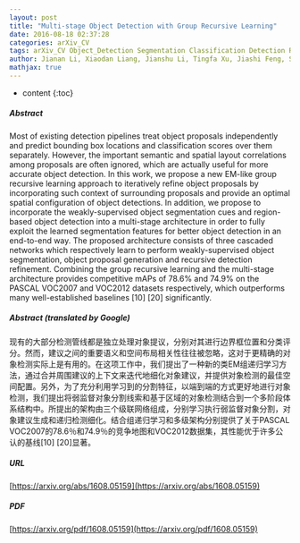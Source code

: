 ```yaml
---
layout: post
title: "Multi-stage Object Detection with Group Recursive Learning"
date: 2016-08-18 02:37:28
categories: arXiv_CV
tags: arXiv_CV Object_Detection Segmentation Classification Detection Relation
author: Jianan Li, Xiaodan Liang, Jianshu Li, Tingfa Xu, Jiashi Feng, Shuicheng Yan
mathjax: true
---
```


* content
{:toc}

##### Abstract
Most of existing detection pipelines treat object proposals independently and predict bounding box locations and classification scores over them separately. However, the important semantic and spatial layout correlations among proposals are often ignored, which are actually useful for more accurate object detection. In this work, we propose a new EM-like group recursive learning approach to iteratively refine object proposals by incorporating such context of surrounding proposals and provide an optimal spatial configuration of object detections. In addition, we propose to incorporate the weakly-supervised object segmentation cues and region-based object detection into a multi-stage architecture in order to fully exploit the learned segmentation features for better object detection in an end-to-end way. The proposed architecture consists of three cascaded networks which respectively learn to perform weakly-supervised object segmentation, object proposal generation and recursive detection refinement. Combining the group recursive learning and the multi-stage architecture provides competitive mAPs of 78.6% and 74.9% on the PASCAL VOC2007 and VOC2012 datasets respectively, which outperforms many well-established baselines [10] [20] significantly.

##### Abstract (translated by Google)
现有的大部分检测管线都是独立处理对象提议，分别对其进行边界框位置和分类评分。然而，建议之间的重要语义和空间布局相关性往往被忽略，这对于更精确的对象检测实际上是有用的。在这项工作中，我们提出了一种新的类EM组递归学习方法，通过合并周围建议的上下文来迭代地细化对象建议，并提供对象检测的最佳空间配置。另外，为了充分利用学习到的分割特征，以端到端的方式更好地进行对象检测，我们提出将弱监督对象分割线索和基于区域的对象检测结合到一个多阶段体系结构中。所提出的架构由三个级联网络组成，分别学习执行弱监督对象分割，对象建议生成和递归检测细化。结合组递归学习和多级架构分别提供了关于PASCAL VOC2007的78.6％和74.9％的竞争地图和VOC2012数据集，其性能优于许多公认的基线[10] [20]显著。

##### URL
[https://arxiv.org/abs/1608.05159](https://arxiv.org/abs/1608.05159)

##### PDF
[https://arxiv.org/pdf/1608.05159](https://arxiv.org/pdf/1608.05159)

